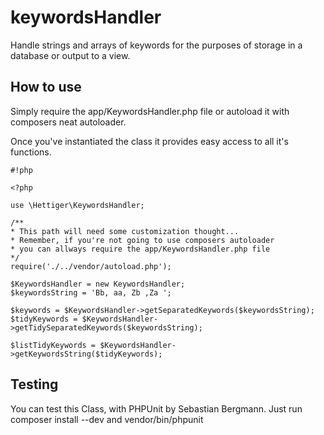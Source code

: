 # keywordsHandler #

Handle strings and arrays of keywords for the purposes of storage in a database or output to a view.

## How to use ##

Simply require the app/KeywordsHandler.php file or autoload it with composers neat autoloader.

Once you've instantiated the class it provides easy access to all it's functions.

```
#!php

<?php

use \Hettiger\KeywordsHandler;

/**
* This path will need some customization thought...
* Remember, if you're not going to use composers autoloader
* you can allways require the app/KeywordsHandler.php file
*/
require('./../vendor/autoload.php');

$KeywordsHandler = new KeywordsHandler;
$keywordsString = 'Bb, aa, Zb ,Za ';

$keywords = $KeywordsHandler->getSeparatedKeywords($keywordsString);
$tidyKeywords = $KeywordsHandler->getTidySeparatedKeywords($keywordsString);

$listTidyKeywords = $KeywordsHandler->getKeywordsString($tidyKeywords);
```

## Testing ##

You can test this Class, with PHPUnit by Sebastian Bergmann.
Just run composer install --dev and vendor/bin/phpunit